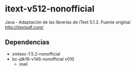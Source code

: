 # itext-v512-nonofficial
Java - Adaptación de las librerías de iText 5.1.2. Fuente original http://itextpdf.com/

## Dependencias
 * xmlsec-1.5.2-nonofficial
 * bc-jdk16-v146-nonofficial v010
   * mail